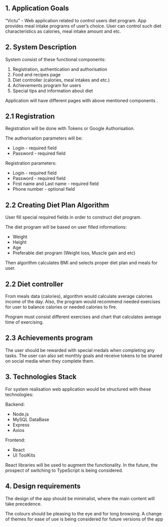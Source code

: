 ## 1. Application Goals
“Victu” - Web application related to control users diet program. App provides meal intake programs of user’s choice. User can control such diet characteristics as calories, meal intake amount and etc.

## 2. System Description

System consist of these functional components:

 1. Registration, authentication and authorisation
 2. Food and recipes page
 3. Diet controller (calories, meal intakes and etc.)
 4. Achievements program for users
 5. Special tips and information about diet

Application will have different pages with above mentioned components .

## 2.1 Registration

Registration will be done with Tokens or Google Authorisation.

The authorisation parameters will be: 
 - Login - required field  
 - Password - required field

Registration parameters: 

 - Login - required field
 - Password - required field
 - First name and Last name - required field
 - Phone number - optional field

## 2.2 Creating Diet Plan Algorithm

 User fill special required fields in order to construct diet program.

The diet program will be based on user filled informations: 

 - Weight
 - Height
 - Age
 - Preferable diet program (Weight loss, Muscle gain and etc)

Then algorithm calculates BMI and selects proper diet plan and meals for user.

## 2.2 Diet controller

From meals data (calories), algorithm would calculate average calories income of the day. Also, the program would recommend needed exercises for user to balance calories or needed calories to fire.

Program must consist different exercises and chart that calculates average time of exercising.

## 2.3 Achievements program

The user should be rewarded with special medals when completing any tasks. The user can also set monthly goals and receive tokens to be shared on social media when they complete them.

## 3. Technologies Stack
For system realisation web application would be structured with these technologies:

Backend:  
 - Node.js
 - MySQL DataBase
 - Express
 - Axios

Frontend:
 - React
 - UI ToolKits

React libraries will be used to augment the functionality. In the future, the prospect of switching to TypeScript is being considered.

## 4. Design requirements

 The design of the app should be minimalist, where the main content will take precedence.

The colours should be pleasing to the eye and for long browsing. A change of themes for ease of use is being considered for future versions of the app
